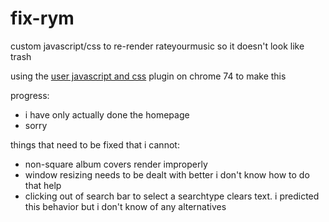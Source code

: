 # fix-rym
custom javascript/css to re-render rateyourmusic so it doesn't look like trash

using the [user javascript and css](https://chrome.google.com/webstore/detail/user-javascript-and-css/nbhcbdghjpllgmfilhnhkllmkecfmpld?hl=en) plugin on chrome 74 to make this

progress:
- i have only actually done the homepage
- sorry


things that need to be fixed that i cannot:
- non-square album covers render improperly
- window resizing needs to be dealt with better i don't know how to do that help
- clicking out of search bar to select a searchtype clears text. i predicted this behavior but i don't know of any alternatives
